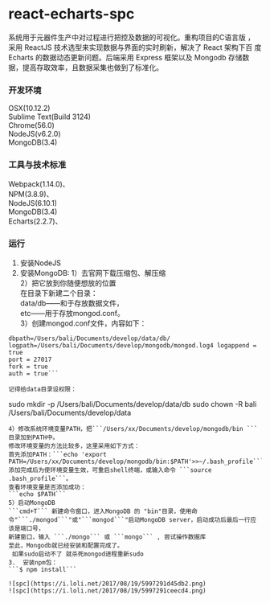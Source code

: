 # react-echarts-spc
系统用于元器件生产中对过程进行把控及数据的可视化。重构项目的C语言版 ，采用 ReactJS 技术选型来实现数据与界面的实时刷新，解决了 React 架构下百 度 Echarts 的数据动态更新问题。后端采用 Express 框架以及 Mongodb 存储数 据，提高存取效率，且数据采集也做到了标准化。
### 开发环境OSX(10.12.2)  Sublime Text(Build 3124)  Chrome(56.0)  NodeJS(v6.2.0)  MongoDB(3.4)### 工具与技术标准Webpack(1.14.0)、  
NPM(3.8.9)、  NodeJS(6.10.1)  MongoDB(3.4)  Echarts(2.2.7)、### 运行
1.	安装NodeJS2.	安装MongoDB:
1）去官网下载压缩包、解压缩  2）把它放到你随便想放的位置  在目录下新建二个目录：  
data/db——和于存放数据文件，  
etc——用于存放mongod.conf。  3）创建mongod.conf文件，内容如下：   ``` #mongodb config file dbpath=/Users/bali/Documents/develop/data/db/ logpath=/Users/bali/Documents/develop/mongodb/mongod.log4 logappend = true port = 27017 fork = true auth = true```
 记得给data目录设权限：
```sudo mkdir -p  /Users/bali/Documents/develop/data/db sudo chown -R bali  /Users/bali/Documents/develop/data
```  4）修改系统环境变量PATH，把```/Users/xx/Documents/develop/mongodb/bin ```目录加到PATH中。  修改环境变量的方法比较多，这里采用如下方式：  首先添加PATH：```echo 'export PATH=/Users/xx/Documents/develop/mongodb/bin:$PATH'>>~/.bash_profile```  添加完成后为使环境变量生效，可重启shell终端，或输入命令 ```source .bash_profile```。  
查看环境变量是否添加成功：  ```echo $PATH```  5）启动MongoDB  ```cmd+T``` 新建命令窗口，进入MongoDB 的 "bin"目录，使用命令"```./mongod```"或"```mongod```"启动MongoDB server，启动成功后最后一行应该是端口号，新建窗口，输入 ```./mongo``` 或 ```mongo``` , 尝试操作数据库至此，Mongodb就已经安装和配置完成了。   如果sudo启动不了 就杀死mongod进程重新sudo  3.	安装npm包：```$ npm install```
![spc](https://i.loli.net/2017/08/19/5997291d45db2.png)
![spc](https://i.loli.net/2017/08/19/5997291ceecd4.png)